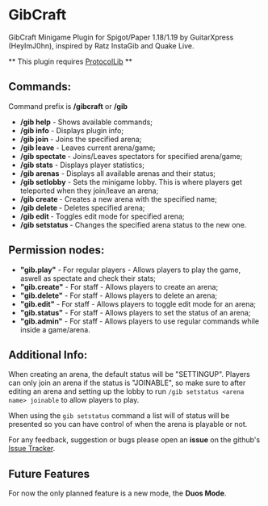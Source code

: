 # GibCraft
GibCraft Minigame Plugin for Spigot/Paper 1.18/1.19 by GuitarXpress (HeyImJ0hn), inspired by Ratz InstaGib and Quake Live.

** This plugin requires [ProtocolLib](https://www.spigotmc.org/resources/protocollib.1997/) **

## Commands:
Command prefix is **/gibcraft** or **/gib**
- **/gib help** - Shows available commands;
- **/gib info** - Displays plugin info;
- **/gib join** - Joins the specified arena;
- **/gib leave** - Leaves current arena/game;
- **/gib spectate <arena>** - Joins/Leaves spectators for specified arena/game;
- **/gib stats** - Displays player statistics;
- **/gib arenas** - Displays all available arenas and their status;
- **/gib setlobby** - Sets the minigame lobby. This is where players get teleported when they join/leave an arena;
- **/gib create <name>** - Creates a new arena with the specified name;
- **/gib delete <arena>** - Deletes specified arena;
- **/gib edit <arena>** - Toggles edit mode for specified arena;
- **/gib setstatus <arena> <status>** - Changes the specified arena status to the new one.

## Permission nodes:
- **"gib.play"** - For regular players - Allows players to play the game, aswell as spectate and check their stats;
- **"gib.create"** - For staff - Allows players to create an arena;
- **"gib.delete"** - For staff - Allows players to delete an arena;
- **"gib.edit"** - For staff - Allows players to toggle edit mode for an arena;
- **"gib.status"** - For staff - Allows players to set the status of an arena;
- **"gib.admin"** - For staff - Allows players to use regular commands while inside a game/arena.

## Additional Info:
When creating an arena, the default status will be "SETTINGUP". Players can only join an arena if the status is "JOINABLE", so make sure to after editing an arena and setting up the lobby to run `/gib setstatus <arena name> joinable` to allow players to play.

When using the `gib setstatus` command a list will of status will be presented so you can have control of when the arena is playable or not.

For any feedback, suggestion or bugs please open an **issue** on the github's [Issue Tracker](https://github.com/HeyImJ0hn/GibCraft/issues).

## Future Features
For now the only planned feature is a new mode, the **Duos Mode**.
